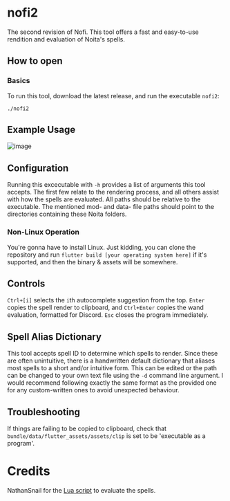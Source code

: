 # nofi2

The second revision of Nofi.
This tool offers a fast and easy-to-use rendition and evaluation of Noita's spells.

## How to open
### Basics
To run this tool, download the latest release, and run the executable `nofi2`:
```
./nofi2
```
## Example Usage
![image](https://github.com/user-attachments/assets/3cec23c2-f557-4a38-9380-0a5aaeb03f82)


## Configuration
Running this excecutable with `-h` provides a list of arguments this tool accepts. The first few relate to the rendering process, and all others assist with how the spells are evaluated. All paths should be relative to the executable. The mentioned mod- and data- file paths should point to the directories containing these Noita folders.
### Non-Linux Operation
You're gonna have to install Linux. Just kidding, you can clone the repository and run `flutter build [your operating system here]` if it's supported, and then the binary & assets will be somewhere.

## Controls
`Ctrl+[i]` selects the `i`th autocomplete suggestion from the top. `Enter` copies the spell render to clipboard, and `Ctrl+Enter` copies the wand evaluation, formatted for Discord. `Esc` closes the program immediately.
## Spell Alias Dictionary
This tool accepts spell ID to determine which spells to render. Since these are often unintuitive, there is a handwritten default dictionary that aliases most spells to a short and/or intuitive form. This can be edited or the path can be changed to your own text file using the `-d` command line argument. I would recommend following exactly the same format as the provided one for any custom-written ones to avoid unexpected behaviour.
## Troubleshooting
If things are failing to be copied to clipboard, check that `bundle/data/flutter_assets/assets/clip` is set to be 'executable as a program'.
# Credits
NathanSnail for the [Lua script](
https://github.com/NathanSnail/wand_eval_tree.git) to evaluate the spells.
